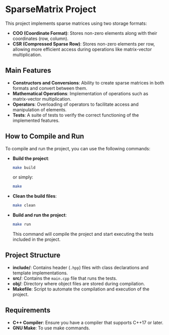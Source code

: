 # SparseMatrix Project

This project implements sparse matrices using two storage formats:

- **COO (Coordinate Format)**: Stores non-zero elements along with their coordinates (row, column).
- **CSR (Compressed Sparse Row)**: Stores non-zero elements per row, allowing more efficient access during operations like matrix-vector multiplication.

## Main Features

- **Constructors and Conversions**: Ability to create sparse matrices in both formats and convert between them.
- **Mathematical Operations**: Implementation of operations such as matrix-vector multiplication.
- **Operators**: Overloading of operators to facilitate access and manipulation of elements.
- **Tests**: A suite of tests to verify the correct functioning of the implemented features.

## How to Compile and Run

To compile and run the project, you can use the following commands:

- **Build the project**:

  ```bash
  make build
  ```

  or simply:

  ```bash
  make
  ```

- **Clean the build files**:

  ```bash
  make clean
  ```

- **Build and run the project**:

  ```bash
  make run
  ```

  This command will compile the project and start executing the tests included in the project.

## Project Structure

- **include/**: Contains header (`.hpp`) files with class declarations and template implementations.
- **src/**: Contains the `main.cpp` file that runs the tests.
- **obj/**: Directory where object files are stored during compilation.
- **Makefile**: Script to automate the compilation and execution of the project.

## Requirements

- **C++ Compiler**: Ensure you have a compiler that supports C++17 or later.
- **GNU Make**: To use make commands.